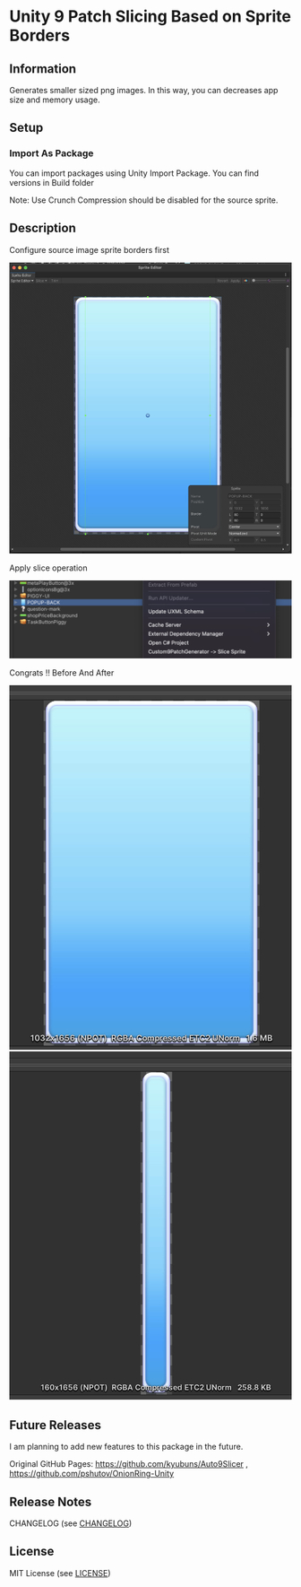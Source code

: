 # Unity 9 Patch Slicing Based on Sprite Borders


## Information
Generates smaller sized png images. In this way, you can decreases app size and memory usage.


## Setup

### Import As Package

You can import packages using Unity Import Package.
You can find versions in Build folder

Note: Use Crunch Compression should be disabled for the source sprite.


## Description

Configure source image sprite borders first

<img src=".res/images/img4.png" width="600" />

Apply slice operation

<img src=".res/images/img3.png" width="600" />

Congrats !! Before And After

<img src=".res/images/img2.png" width="600" />
<img src=".res/images/img1.png" width="600" />

## Future Releases

I am planning to add new features to this package in the future. 

Original GitHub Pages: https://github.com/kyubuns/Auto9Slicer , https://github.com/pshutov/OnionRing-Unity

## Release Notes

CHANGELOG (see [CHANGELOG](CHANGELOG.MD))

## License

MIT License (see [LICENSE](LICENSE))


